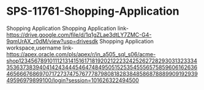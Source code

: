 # SPS-11761-Shopping-Application
Shopping Application
Shopping Application link-https://drive.google.com/file/d/1q1gZLae3dtLY7ZMC-G4-9qmUrAX_r0dM/view?usp=drivesdk
Shopping Application workspace,username link-https://apex.oracle.com/pls/apex/r/in_a505_sql_s06/acme-shop123456789101112131415161718192021222324252627282930313233343536373839404142434445464748495051525354555657585960616263646566676869707172737475767778798081828384858687888990919293949596979899100/login?session=101626322494500
